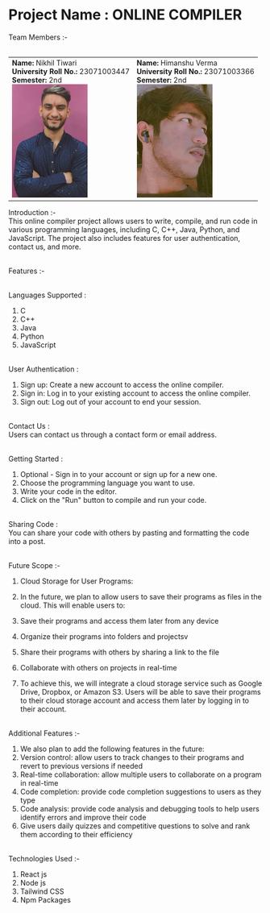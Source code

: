 # Project Name : ONLINE COMPILER

Team Members :- <br><br>
<table>
  <tr>
    <td>
      <strong>Name:</strong> Nikhil Tiwari<br>
      <strong>University Roll No.:</strong> 23071003447<br>
      <strong>Semester:</strong> 2nd<br>
      <img src="./client-side/src/images/nikhil.jpeg.jpg" alt="Nikhil Tiwari" width="150" />
    </td>
    <td>
      <strong>Name:</strong> Himanshu Verma<br>
      <strong>University Roll No.:</strong> 23071003366<br>
      <strong>Semester:</strong> 2nd<br>
      <img src="./client-side/src/images/himanshu.jpg" alt="Himanshu Verma" width="150" />
    </td>
  </tr>
</table>

Introduction :-<br>
This online compiler project allows users to write, compile, and run code in various programming languages, including C, C++, Java, Python, and JavaScript. The project also includes features for user authentication, contact us, and more.<br><br>

Features :-<br><br>

Languages Supported :<br>
1. C <br>
2. C++ <br>
3. Java <br>
4. Python <br>
5. JavaScript <br><br>

User Authentication :<br>
1. Sign up: Create a new account to access the online compiler.<br>
2. Sign in: Log in to your existing account to access the online compiler.<br>
3. Sign out: Log out of your account to end your session.<br><br>

Contact Us :<br>
Users can contact us through a contact form or email address.<br><br>

Getting Started :<br>
1. Optional - Sign in to your account or sign up for a new one.<br>
2. Choose the programming language you want to use.<br>
3. Write your code in the editor.<br>
4. Click on the "Run" button to compile and run your code.<br><br>

Sharing Code :<br>
You can share your code with others by pasting and formatting the code into a post.<br><br>

Future Scope :-<br>
1. Cloud Storage for User Programs:<br>
2. In the future, we plan to allow users to save their programs as files in the cloud. This will enable users to:<br>

1. Save their programs and access them later from any device<br>
2. Organize their programs into folders and projectsv
3. Share their programs with others by sharing a link to the file<br>
4. Collaborate with others on projects in real-time<br>
5. To achieve this, we will integrate a cloud storage service such as Google <br>Drive, Dropbox, or Amazon S3. Users will be able to save their programs to their cloud storage account and access them later by logging in to their account.<br><br>

Additional Features :-<br>
1. We also plan to add the following features in the future:<br>
2. Version control: allow users to track changes to their programs and revert to previous versions if needed<br>
3. Real-time collaboration: allow multiple users to collaborate on a program in real-time<br>
4. Code completion: provide code completion suggestions to users as they type<br>
5. Code analysis: provide code analysis and debugging tools to help users identify errors and improve their code<br>
6. Give users daily quizzes and competitive questions to solve and rank them according to their efficiency<br><br>

Technologies Used :-<br>
1. React js
2. Node js
3. Tailwind CSS
4. Npm Packages
